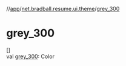 //[app](../../index.md)/[net.bradball.resume.ui.theme](index.md)/[grey_300](grey_300.md)

# grey_300

[]\
val [grey_300](grey_300.md): Color
